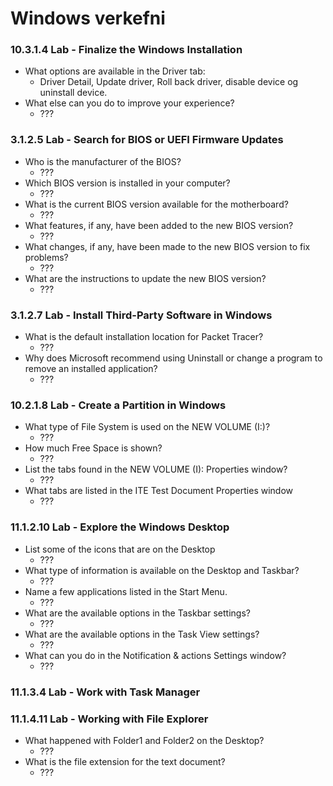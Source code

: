 # Windows verkefni


### 10.3.1.4 Lab - Finalize the Windows Installation

* What options are available in the Driver tab:
  * Driver Detail, Update driver, Roll back driver, disable device og uninstall device.
* What else can you do to improve your experience?
  * ???


### 3.1.2.5 Lab - Search for BIOS or UEFI Firmware Updates

* Who is the manufacturer of the BIOS?
  * ???
* Which BIOS version is installed in your computer?
  * ???
* What is the current BIOS version available for the motherboard?
  * ???
* What features, if any, have been added to the new BIOS version?
  * ???
* What changes, if any, have been made to the new BIOS version to fix problems?
  * ???
* What are the instructions to update the new BIOS version?
  * ???


### 3.1.2.7 Lab - Install Third-Party Software in Windows

* What is the default installation location for Packet Tracer?
  * ???
* Why does Microsoft recommend using Uninstall or change a program to remove an installed application?
  * ???
 
 
### 10.2.1.8 Lab - Create a Partition in Windows
* What type of File System is used on the NEW VOLUME (I:)?
  * ???
* How much Free Space is shown?
  * ???
* List the tabs found in the NEW VOLUME (I): Properties window?
  * ???
* What tabs are listed in the ITE Test Document Properties window
  * ???


### 11.1.2.10 Lab - Explore the Windows Desktop
* List some of the icons that are on the Desktop
  * ???
* What type of information is available on the Desktop and Taskbar?
  * ???
* Name a few applications listed in the Start Menu.
  * ???
* What are the available options in the Taskbar settings?
  * ???
* What are the available options in the Task View settings?
  * ???
* What can you do in the Notification & actions Settings window?
  * ???


### 11.1.3.4 Lab - Work with Task Manager



### 11.1.4.11 Lab - Working with File Explorer
* What happened with Folder1 and Folder2 on the Desktop?
  * ???
* What is the file extension for the text document?
  * ???


 
 
 
 
 
 
 
 
